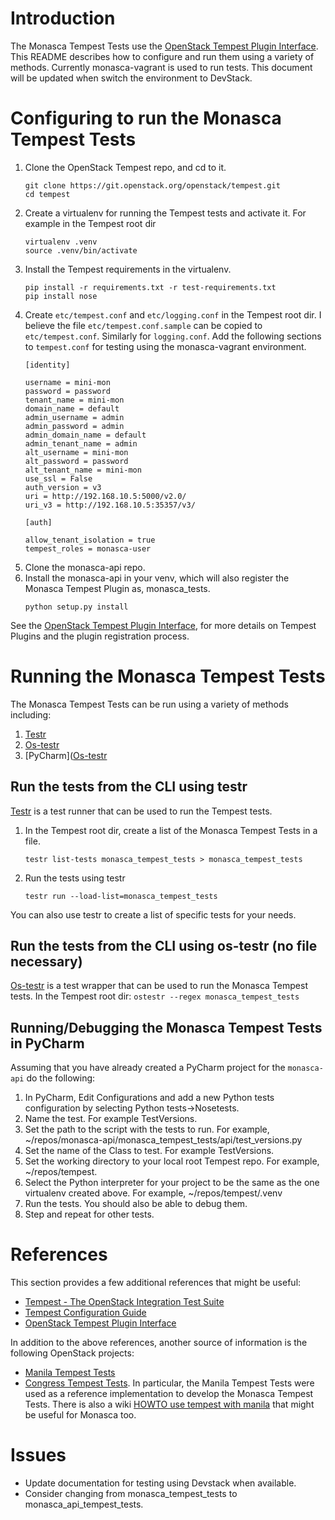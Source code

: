 # Introduction
The Monasca Tempest Tests use the [OpenStack Tempest Plugin Interface](http://docs.openstack.org/developer/tempest/plugin.html). This README describes how to configure and run them using a variety of methods.
Currently monasca-vagrant is used to run tests. This document will be updated when switch the environment to DevStack.

# Configuring to run the Monasca Tempest Tests
1. Clone the OpenStack Tempest repo, and cd to it.
   ```
   git clone https://git.openstack.org/openstack/tempest.git
   cd tempest
   ```
2. Create a virtualenv for running the Tempest tests and activate it. For example in the Tempest root dir
    ```
    virtualenv .venv
    source .venv/bin/activate
    ``` 
3. Install the Tempest requirements in the virtualenv.
    ```
    pip install -r requirements.txt -r test-requirements.txt
    pip install nose
    ```
4. Create ```etc/tempest.conf``` and ```etc/logging.conf``` in the Tempest root dir. I believe the file ```etc/tempest.conf.sample``` can be copied to ```etc/tempest.conf```. Similarly for ```logging.conf```. Add the following sections to ```tempest.conf``` for testing using the monasca-vagrant environment.
    ```
    [identity]

    username = mini-mon
    password = password
    tenant_name = mini-mon
    domain_name = default
    admin_username = admin
    admin_password = admin
    admin_domain_name = default
    admin_tenant_name = admin
    alt_username = mini-mon
    alt_password = password
    alt_tenant_name = mini-mon
    use_ssl = False
    auth_version = v3
    uri = http://192.168.10.5:5000/v2.0/
    uri_v3 = http://192.168.10.5:35357/v3/

    [auth]

    allow_tenant_isolation = true
    tempest_roles = monasca-user
    ```
5. Clone the monasca-api repo.
6. Install the monasca-api in your venv, which will also register
the Monasca Tempest Plugin as, monasca_tests.
    ```    
    python setup.py install
    ```
See the [OpenStack Tempest Plugin Interface](http://docs.openstack.org/developer/tempest/plugin.html), for more details on Tempest Plugins and the plugin registration process.

# Running the Monasca Tempest Tests
The Monasca Tempest Tests can be run using a variety of methods including:
1. [Testr](https://wiki.openstack.org/wiki/Testr)
2. [Os-testr](http://docs.openstack.org/developer/os-testr/)
3. [PyCharm]([Os-testr](https://www.jetbrains.com/pycharm/)

## Run the tests from the CLI using testr
[Testr](https://wiki.openstack.org/wiki/Testr) is a test runner that can be used to run the Tempest tests.
1. In the Tempest root dir, create a list of the Monasca Tempest Tests in a file.
    ```
    testr list-tests monasca_tempest_tests > monasca_tempest_tests
    ```
2. Run the tests using testr
    ```
    testr run --load-list=monasca_tempest_tests
    ```
You can also use testr to create a list of specific tests for your needs.

## Run the tests from the CLI using os-testr (no file necessary)
[Os-testr](http://docs.openstack.org/developer/os-testr/) is a test wrapper that can be used to run the Monasca Tempest tests.
In the Tempest root dir:
    ```
    ostestr --regex monasca_tempest_tests
    ```
## Running/Debugging the Monasca Tempest Tests in PyCharm
Assuming that you have already created a PyCharm project for the ```monasca-api``` do the following:
1. In PyCharm, Edit Configurations and add a new Python tests configuration by selecting Python tests->Nosetests.
2. Name the test. For example TestVersions.
3. Set the path to the script with the tests to run. For example, ~/repos/monasca-api/monasca_tempest_tests/api/test_versions.py
4. Set the name of the Class to test. For example TestVersions.
5. Set the working directory to your local root Tempest repo. For example, ~/repos/tempest.
6. Select the Python interpreter for your project to be the same as the one virtualenv created above. For example, ~/repos/tempest/.venv
7. Run the tests. You should also be able to debug them.
8. Step and repeat for other tests.

# References
This section provides a few additional references that might be useful:
* [Tempest - The OpenStack Integration Test Suite](http://docs.openstack.org/developer/tempest/overview.html#quickstart)
* [Tempest Configuration Guide](https://github.com/openstack/tempest/blob/master/doc/source/configuration.rst#id1)
* [OpenStack Tempest Plugin Interface](http://docs.openstack.org/developer/tempest/plugin.html)

In addition to the above references, another source of information is the following OpenStack projects:
* [Manila Tempest Tests](https://github.com/openstack/manila/tree/master/manila_tempest_tests)
* [Congress Tempest Tests](https://github.com/openstack/congress/tree/master/congress_tempest_tests).
In particular, the Manila Tempest Tests were used as a reference implementation to develop the Monasca Tempest Tests. There is also a wiki [HOWTO use tempest with manila](https://wiki.openstack.org/wiki/Manila/docs/HOWTO_use_tempest_with_manila) that might be useful for Monasca too.

# Issues
* Update documentation for testing using Devstack when available.
* Consider changing from monasca_tempest_tests to monasca_api_tempest_tests.
